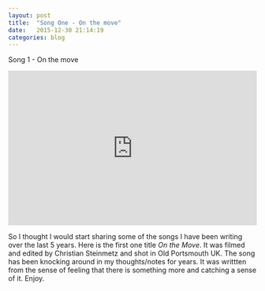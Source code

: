 ```yaml
---
layout: post
title:  "Song One - On the move"
date:   2015-12-30 21:14:19
categories: blog
---
```


Song 1  - On the move
 
  <iframe width="100%" height="315" src="https://www.youtube.com/embed/Co3BuE0S4fc" frameborder="0" allowfullscreen></iframe>

<br>

  <p>So I thought I would start sharing some of the songs I have been writing over the last 5 years. Here is the first one title <i>On the Move</i>. It was filmed and edited by Christian Steinmetz and shot in Old Portsmouth UK. The song has been knocking around in my thoughts/notes for years. It was writtten from the sense of feeling that there is something more and catching a sense of it. Enjoy.</p>
